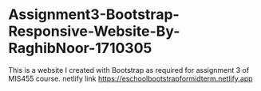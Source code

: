 # Assignment3-Bootstrap-Responsive-Website-By-RaghibNoor-1710305
This is a website I created with Bootstrap as required for assignment 3 of MIS455 course.
netlify link
https://eschoolbootstrapformidterm.netlify.app
